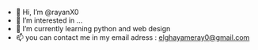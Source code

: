 - 👋 Hi, I’m @rayanX0
- 👀 I’m interested in ...
- 🌱 I’m currently learning python and web design
- 📫 you can contact me in my email adress : elghayameray0@gmail.com

<!---
rayanX0/rayanX0 is a ✨ special ✨ repository because its `README.md` (this file) appears on your GitHub profile.
You can click the Preview link to take a look at your changes.
--->
